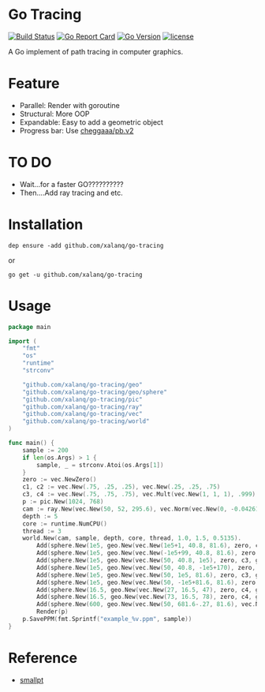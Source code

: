 # Go Tracing

[![Build Status](https://travis-ci.org/xalanq/go-tracing.svg?branch=master)](https://travis-ci.org/xalanq/go-tracing)
[![Go Report Card](https://goreportcard.com/badge/github.com/xalanq/go-tracing)](https://goreportcard.com/report/github.com/xalanq/go-tracing)
[![Go Version](https://img.shields.io/badge/go-%3E%3D1.6-green.svg)](https://github.com/golang)
[![license](https://img.shields.io/badge/license-MIT-%23373737.svg)](https://raw.githubusercontent.com/xalanq/go-tracing/master/LICENSE)

A Go implement of path tracing in computer graphics.

# Feature

* Parallel: Render with goroutine
* Structural: More OOP
* Expandable: Easy to add a geometric object
* Progress bar: Use [cheggaaa/pb.v2](https://github.com/cheggaaa/pb/tree/v2)

# TO DO

* Wait...for a faster GO??????????
* Then....Add ray tracing and etc.

# Installation

`dep ensure -add github.com/xalanq/go-tracing`

or

`go get -u github.com/xalanq/go-tracing`

# Usage

```Go
package main

import (
	"fmt"
	"os"
	"runtime"
	"strconv"

	"github.com/xalanq/go-tracing/geo"
	"github.com/xalanq/go-tracing/geo/sphere"
	"github.com/xalanq/go-tracing/pic"
	"github.com/xalanq/go-tracing/ray"
	"github.com/xalanq/go-tracing/vec"
	"github.com/xalanq/go-tracing/world"
)

func main() {
	sample := 200
	if len(os.Args) > 1 {
		sample, _ = strconv.Atoi(os.Args[1])
	}
	zero := vec.NewZero()
	c1, c2 := vec.New(.75, .25, .25), vec.New(.25, .25, .75)
	c3, c4 := vec.New(.75, .75, .75), vec.Mult(vec.New(1, 1, 1), .999)
	p := pic.New(1024, 768)
	cam := ray.New(vec.New(50, 52, 295.6), vec.Norm(vec.New(0, -0.042612, -1)))
	depth := 5
	core := runtime.NumCPU()
	thread := 3
	world.New(cam, sample, depth, core, thread, 1.0, 1.5, 0.5135).
		Add(sphere.New(1e5, geo.New(vec.New(1e5+1, 40.8, 81.6), zero, c1, geo.Diffuse))).
		Add(sphere.New(1e5, geo.New(vec.New(-1e5+99, 40.8, 81.6), zero, c2, geo.Diffuse))).
		Add(sphere.New(1e5, geo.New(vec.New(50, 40.8, 1e5), zero, c3, geo.Diffuse))).
		Add(sphere.New(1e5, geo.New(vec.New(50, 40.8, -1e5+170), zero, zero, geo.Diffuse))).
		Add(sphere.New(1e5, geo.New(vec.New(50, 1e5, 81.6), zero, c3, geo.Diffuse))).
		Add(sphere.New(1e5, geo.New(vec.New(50, -1e5+81.6, 81.6), zero, c3, geo.Diffuse))).
		Add(sphere.New(16.5, geo.New(vec.New(27, 16.5, 47), zero, c4, geo.Specular))).
		Add(sphere.New(16.5, geo.New(vec.New(73, 16.5, 78), zero, c4, geo.Refractive))).
		Add(sphere.New(600, geo.New(vec.New(50, 681.6-.27, 81.6), vec.New(12, 12, 12), zero, geo.Diffuse))).
		Render(p)
	p.SavePPM(fmt.Sprintf("example_%v.ppm", sample))
}
```

# Reference

* [smallpt](http://www.kevinbeason.com/smallpt/)
